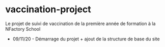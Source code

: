 # vaccination-project
Le projet de suivi de vaccination de la première année de formation à la NFactory School

- 09/11/20 - Démarrage du projet + ajout de la structure de base du site
